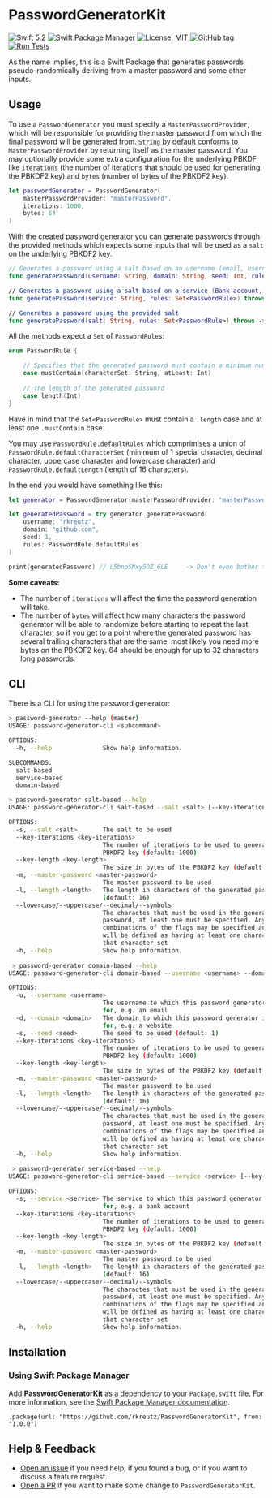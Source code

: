 # PasswordGeneratorKit
![Swift 5.2](https://img.shields.io/badge/Swift-5.2-orange.svg)
[![Swift Package Manager](https://img.shields.io/badge/spm-compatible-brightgreen.svg?style=flat)](https://swift.org/package-manager)
[![License: MIT](https://img.shields.io/badge/License-MIT-blue.svg)](https://opensource.org/licenses/MIT)
[![GitHub tag](https://img.shields.io/github/tag/rkreutz/PasswordGeneratorKit.svg)](https://GitHub.com/rkreutz/PasswordGeneratorKit/tags/)
[![Run Tests](https://github.com/rkreutz/PasswordGeneratorKit/actions/workflows/tests.yml/badge.svg)](https://github.com/rkreutz/PasswordGeneratorKit/actions/workflows/tests.yml)

As the name implies, this is a Swift Package that generates passwords pseudo-randomically deriving from a master password and some other inputs.

## Usage

To use a `PasswordGenerator` you must specify a `MasterPasswordProvider`, which will be responsible for providing the master password from which the final password will be generated from. `String` by default conforms to `MasterPasswordProvider` by returning itself as the master password. You may optionally provide some extra configuration for the underlying PBKDF like `iterations` (the number of iterations that should be used for generating the PBKDF2 key) and `bytes` (number of bytes of the PBKDF2 key).

```swift
let passwordGenerator = PasswordGenerator(
    masterPasswordProvider: "masterPassword",
    iterations: 1000,
    bytes: 64
)
```

With the created password generator you can generate passwords through the provided methods which expects some inputs that will be used as a `salt` on the underlying PBKDF2 key.

```swift
// Generates a password using a salt based on an username (email, username, ...), domain (webdsite domain) and seed (user defined number).
func generatePassword(username: String, domain: String, seed: Int, rules: Set<PasswordRule>) throws -> String

// Generates a password using a salt based on a service (Bank account, card pin, ...)
func generatePassword(service: String, rules: Set<PasswordRule>) throws -> String

// Generates a password using the provided salt
func generatePassword(salt: String, rules: Set<PasswordRule>) throws -> String
```

All the methods expect a `Set` of `PasswordRule`s:

```swift
enum PasswordRule {

    // Specifies that the generated password must contain a minimum number of characters in the provided character set
    case mustContain(characterSet: String, atLeast: Int)
    
    // The length of the generated password
    case length(Int)
}
```

Have in mind that the `Set<PasswordRule>` must contain a `.length` case and at least one `.mustContain` case.

You may use `PasswordRule.defaultRules` which comprimises a union of `PasswordRule.defaultCharacterSet` (minimum of 1 special character, decimal character, uppercase character and lowercase character) and `PasswordRule.defaultLength` (length of 16 characters).

In the end you would have something like this:
```swift
let generator = PasswordGenerator(masterPasswordProvider: "masterPassword")

let generatedPassword = try generator.generatePassword(
    username: "rkreutz",
    domain: "github.com",
    seed: 1,
    rules: PasswordRule.defaultRules
)

print(generatedPassword) // L5bnoSNxy5OZ_6LE     -> Don't even bother this is not my password 😂
```

**Some caveats:**
- The number of `iterations` will affect the time the password generation will take.
- The number of `bytes` will affect how many characters the password generator will be able to randomize before starting to repeat the last character, so if you get to a point where the generated password has several trailing characters that are the same, most likely you need more bytes on the PBKDF2 key. 64 should be enough for up to 32 characters long passwords.

## CLI

There is a CLI for using the password generator:

```bash
> password-generator --help (master) 
USAGE: password-generator-cli <subcommand>

OPTIONS:
  -h, --help              Show help information.

SUBCOMMANDS:
  salt-based
  service-based
  domain-based

> password-generator salt-based --help
USAGE: password-generator-cli salt-based --salt <salt> [--key-iterations <key-iterations>] [--key-length <key-length>] --master-password <master-password> [--length <length>] [--lowercase] [--uppercase] [--decimal] [--symbols]

OPTIONS:
  -s, --salt <salt>       The salt to be used 
  --key-iterations <key-iterations>
                          The number of iterations to be used to generate a
                          PBKDF2 key (default: 1000)
  --key-length <key-length>
                          The size in bytes of the PBKDF2 key (default: 64)
  -m, --master-password <master-password>
                          The master password to be used 
  -l, --length <length>   The length in characters of the generated password
                          (default: 16)
  --lowercase/--uppercase/--decimal/--symbols
                          The charactes that must be used in the generated
                          password, at least one must be specified. Any
                          combinations of the flags may be specified and this
                          will be defined as having at least one character of
                          that character set 
  -h, --help              Show help information.
  
 > password-generator domain-based --help
USAGE: password-generator-cli domain-based --username <username> --domain <domain> [--seed <seed>] [--key-iterations <key-iterations>] [--key-length <key-length>] --master-password <master-password> [--length <length>] [--lowercase] [--uppercase] [--decimal] [--symbols]

OPTIONS:
  -u, --username <username>
                          The username to which this password generator is used
                          for, e.g. an email 
  -d, --domain <domain>   The domain to which this password generator is used
                          for, e.g. a website 
  -s, --seed <seed>       The seed to be used (default: 1)
  --key-iterations <key-iterations>
                          The number of iterations to be used to generate a
                          PBKDF2 key (default: 1000)
  --key-length <key-length>
                          The size in bytes of the PBKDF2 key (default: 64)
  -m, --master-password <master-password>
                          The master password to be used 
  -l, --length <length>   The length in characters of the generated password
                          (default: 16)
  --lowercase/--uppercase/--decimal/--symbols
                          The charactes that must be used in the generated
                          password, at least one must be specified. Any
                          combinations of the flags may be specified and this
                          will be defined as having at least one character of
                          that character set 
  -h, --help              Show help information.
  
 > password-generator service-based --help
USAGE: password-generator-cli service-based --service <service> [--key-iterations <key-iterations>] [--key-length <key-length>] --master-password <master-password> [--length <length>] [--lowercase] [--uppercase] [--decimal] [--symbols]

OPTIONS:
  -s, --service <service> The service to which this password generator is used
                          for, e.g. a bank account 
  --key-iterations <key-iterations>
                          The number of iterations to be used to generate a
                          PBKDF2 key (default: 1000)
  --key-length <key-length>
                          The size in bytes of the PBKDF2 key (default: 64)
  -m, --master-password <master-password>
                          The master password to be used 
  -l, --length <length>   The length in characters of the generated password
                          (default: 16)
  --lowercase/--uppercase/--decimal/--symbols
                          The charactes that must be used in the generated
                          password, at least one must be specified. Any
                          combinations of the flags may be specified and this
                          will be defined as having at least one character of
                          that character set 
  -h, --help              Show help information.
```

## Installation
### Using Swift Package Manager

Add **PasswordGeneratorKit** as a dependency to your `Package.swift` file. For more information, see the [Swift Package Manager documentation](https://github.com/apple/swift-package-manager/tree/master/Documentation).

```
.package(url: "https://github.com/rkreutz/PasswordGeneratorKit", from: "1.0.0")
```

## Help & Feedback
- [Open an issue](https://github.com/rkreutz/PasswordGeneratorKit/issues/new) if you need help, if you found a bug, or if you want to discuss a feature request.
- [Open a PR](https://github.com/rkreutz/PasswordGeneratorKit/pull/new/master) if you want to make some change to `PasswordGeneratorKit`.
